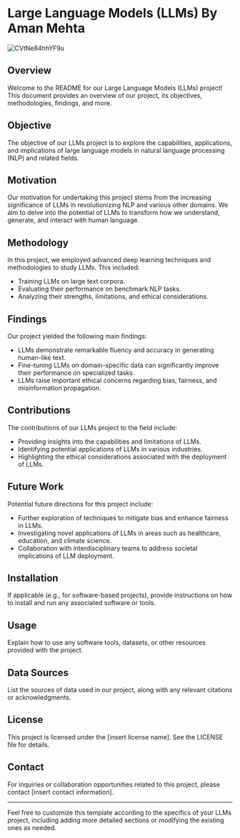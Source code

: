 # Large Language Models (LLMs) By Aman Mehta 
![CVtNe84hhYF9u](https://github.com/AmanMehta199816/NLP-Aman-Mehta-/assets/96304523/833462fa-3e42-4c98-bcab-18af8bc2596d)

## Overview
Welcome to the README for our Large Language Models (LLMs) project! This document provides an overview of our project, its objectives, methodologies, findings, and more.

## Objective
The objective of our LLMs project is to explore the capabilities, applications, and implications of large language models in natural language processing (NLP) and related fields.

## Motivation
Our motivation for undertaking this project stems from the increasing significance of LLMs in revolutionizing NLP and various other domains. We aim to delve into the potential of LLMs to transform how we understand, generate, and interact with human language.

## Methodology
In this project, we employed advanced deep learning techniques and methodologies to study LLMs. This included:
- Training LLMs on large text corpora.
- Evaluating their performance on benchmark NLP tasks.
- Analyzing their strengths, limitations, and ethical considerations.

## Findings
Our project yielded the following main findings:
- LLMs demonstrate remarkable fluency and accuracy in generating human-like text.
- Fine-tuning LLMs on domain-specific data can significantly improve their performance on specialized tasks.
- LLMs raise important ethical concerns regarding bias, fairness, and misinformation propagation.

## Contributions
The contributions of our LLMs project to the field include:
- Providing insights into the capabilities and limitations of LLMs.
- Identifying potential applications of LLMs in various industries.
- Highlighting the ethical considerations associated with the deployment of LLMs.

## Future Work
Potential future directions for this project include:
- Further exploration of techniques to mitigate bias and enhance fairness in LLMs.
- Investigating novel applications of LLMs in areas such as healthcare, education, and climate science.
- Collaboration with interdisciplinary teams to address societal implications of LLM deployment.

## Installation
If applicable (e.g., for software-based projects), provide instructions on how to install and run any associated software or tools.

## Usage
Explain how to use any software tools, datasets, or other resources provided with the project.

## Data Sources
List the sources of data used in our project, along with any relevant citations or acknowledgments.

## License
This project is licensed under the [insert license name]. See the LICENSE file for details.

## Contact
For inquiries or collaboration opportunities related to this project, please contact [insert contact information].

---

Feel free to customize this template according to the specifics of your LLMs project, including adding more detailed sections or modifying the existing ones as needed.
